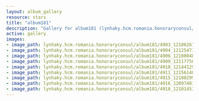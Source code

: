 ```yaml
---
layout: album_gallery
resource: stars
title: "album181"
description: "Gallery for album181 (lynhaky.hcm.romania.honoraryconsul/album181)"
active: gallery
images:
- image_path: lynhaky.hcm.romania.honoraryconsul/album181/4903_121062677_3575409252493918_7283647152097679046_n.jpg
- image_path: lynhaky.hcm.romania.honoraryconsul/album181/4904_121254717_3575409062493937_7163040190699932647_n.jpg
- image_path: lynhaky.hcm.romania.honoraryconsul/album181/4906_121080489_3575408929160617_7184046417599179243_n.jpg
- image_path: lynhaky.hcm.romania.honoraryconsul/album181/4909_121177564_3575408755827301_4179559576241088216_n.jpg
- image_path: lynhaky.hcm.romania.honoraryconsul/album181/4910_121441293_3575408675827309_8032636894097545912_n.jpg
- image_path: lynhaky.hcm.romania.honoraryconsul/album181/4911_121561489_3575408579160652_8587605819964305941_n.jpg
- image_path: lynhaky.hcm.romania.honoraryconsul/album181/4915_121002992_3575408335827343_8665850541817526904_n.jpg
- image_path: lynhaky.hcm.romania.honoraryconsul/album181/4916_120974813_3575408275827349_4891252786902079396_n.jpg
- image_path: lynhaky.hcm.romania.honoraryconsul/album181/4918_121014530_3575408142494029_8715851067763407744_n.jpg
---
```

